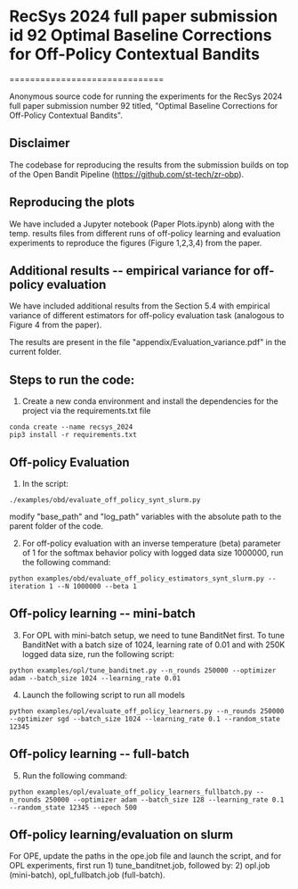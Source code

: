 # RecSys 2024 full paper submission id 92 Optimal Baseline Corrections for Off-Policy Contextual Bandits	

==============================

Anonymous source code for running the experiments for the RecSys 2024 full paper submission number 92 titled, "Optimal Baseline Corrections for Off-Policy Contextual Bandits".

## Disclaimer
The codebase for reproducing the results from the submission builds on top of the Open Bandit Pipeline (https://github.com/st-tech/zr-obp). 

## Reproducing the plots

We have included a Jupyter notebook (Paper Plots.ipynb) along with the temp. results files from different runs of off-policy learning and evaluation experiments to reproduce the figures (Figure 1,2,3,4) from the paper.

## Additional results -- empirical variance for off-policy evaluation

We have included additional results from the Section 5.4 with empirical variance of different estimators for off-policy evaluation task (analogous to Figure 4 from the paper). 

The results are present in the file "appendix/Evaluation_variance.pdf" in the current folder.


Steps to run the code: 
-----------------------

1) Create a new conda environment and install the dependencies for the project via the requirements.txt file

```
conda create --name recsys_2024
pip3 install -r requirements.txt
```

## Off-policy Evaluation

1) In the script:
```
./examples/obd/evaluate_off_policy_synt_slurm.py
```
modify "base_path" and "log_path" variables with the absolute path to the parent folder of the code. 

2) For off-policy evaluation with an inverse temperature (beta) parameter of 1 for the softmax behavior policy with logged data size 1000000, run the following command:
```
python examples/obd/evaluate_off_policy_estimators_synt_slurm.py --iteration 1 --N 1000000 --beta 1
```

## Off-policy learning -- mini-batch

3) For OPL with mini-batch setup, we need to tune BanditNet first. To tune BanditNet with a batch size of 1024, learning rate of 0.01 and with 250K logged data size, run the following script:

```
python examples/opl/tune_banditnet.py --n_rounds 250000 --optimizer adam --batch_size 1024 --learning_rate 0.01
```

4) Launch the following script to run all models

```
python examples/opl/evaluate_off_policy_learners.py --n_rounds 250000 --optimizer sgd --batch_size 1024 --learning_rate 0.1 --random_state 12345
```

## Off-policy learning -- full-batch

5) Run the following command:

```
python examples/opl/evaluate_off_policy_learners_fullbatch.py --n_rounds 250000 --optimizer adam --batch_size 128 --learning_rate 0.1 --random_state 12345 --epoch 500
```

## Off-policy learning/evaluation on slurm

For OPE, update the paths in the ope.job file and launch the script, and for OPL experiments, first run 1) tune_banditnet.job, followed by: 2) opl.job (mini-batch), opl_fullbatch.job (full-batch).











